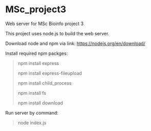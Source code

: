 # MSc_project3
Web server for MSc Bioinfo project 3

This project uses node.js to build the web server. 

Download node and npm via link: 
https://nodejs.org/en/download/

Install required npm packges:
> npm install express
> 
> npm install express-fileupload
> 
> npm install child_process
> 
> npm install fs
> 
> npm install download

Run server by command:
> node index.js
